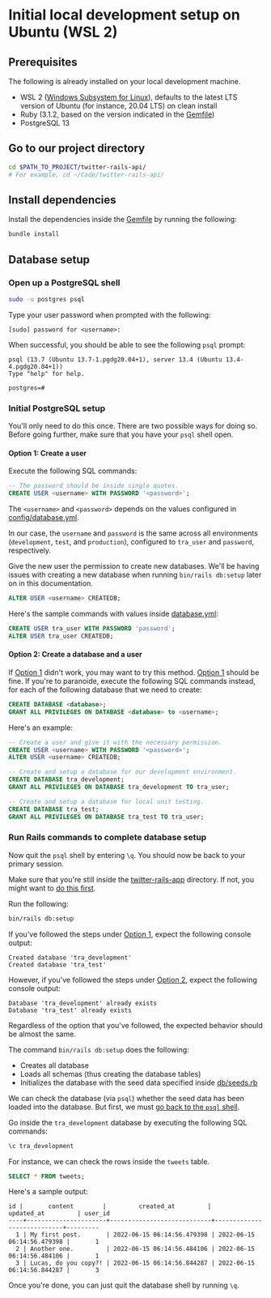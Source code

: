 # Initial local development setup on Ubuntu (WSL 2)



## Prerequisites

The following is already installed on your local development machine.

- WSL 2 ([Windows Subsystem for Linux][1]), defaults to the latest LTS version
    of Ubuntu (for instance, 20.04 LTS) on clean install
- Ruby (3.1.2, based on the version indicated in the [Gemfile][4])
- PostgreSQL 13



## Go to our project directory

```bash
cd $PATH_TO_PROJECT/twitter-rails-api/
# For example, cd ~/Code/twitter-rails-api/
```



## Install dependencies

Install the dependencies inside the [Gemfile][4] by running the following:

```bash
bundle install
```



## Database setup


### Open up a PostgreSQL shell

```bash
sudo -u postgres psql
```

Type your user password when prompted with the following:

```
[sudo] password for <username>:
```

When successful, you should be able to see the following `psql` prompt:

```
psql (13.7 (Ubuntu 13.7-1.pgdg20.04+1), server 13.4 (Ubuntu 13.4-4.pgdg20.04+1))
Type "help" for help.

postgres=#
```


### Initial PostgreSQL setup

You'll only need to do this once. There are two possible ways for doing so.
Before going further, make sure that you have your `psql` shell open.

#### Option 1: Create a user

Execute the following SQL commands:

```sql
-- The password should be inside single quotes.
CREATE USER <username> WITH PASSWORD '<password>';
```

The `<username>` and `<password>` depends on the values configured in
[config/database.yml][3].

In our case, the `username` and `password` is the same across all environments
(`development`, `test`, and `production`), configured to `tra_user` and
`password`, respectively.

Give the new user the permission to create new databases. We'll be having issues
with creating a new database when running `bin/rails db:setup` later on in this
documentation.

```sql
ALTER USER <username> CREATEDB;
```

Here's the sample commands with values inside [database.yml][3]:

```sql
CREATE USER tra_user WITH PASSWORD 'password';
ALTER USER tra_user CREATEDB;
```

#### Option 2: Create a database and a user

If [Option 1][2] didn't work, you may want to try this method. [Option 1][2]
should be fine. If you're to paranoide, execute the following SQL commands
instead, for each of the following database that we need to create:

```sql
CREATE DATABASE <database>;
GRANT ALL PRIVILEGES ON DATABASE <database> to <username>;
```

Here's an example:

```sql
-- Create a user and give it with the necessary permission.
CREATE USER <username> WITH PASSWORD '<password>';
ALTER USER <username> CREATEDB;

-- Create and setup a database for our development environment.
CREATE DATABASE tra_development;
GRANT ALL PRIVILEGES ON DATABASE tra_development TO tra_user;

-- Create and setup a database for local unit testing.
CREATE DATABASE tra_test;
GRANT ALL PRIVILEGES ON DATABASE tra_test TO tra_user;
```


### Run Rails commands to complete database setup

Now quit the `psql` shell by entering `\q`. You should now be back to your
primary session.

Make sure that you're still inside the [twitter-rails-app][5] directory. If not,
you might want to [do this first][6].

Run the following:

```bash
bin/rails db:setup
```

If you've followed the steps under [Option 1][2], expect the following console
output:

```
Created database 'tra_development'
Created database 'tra_test'
```

However, if you've followed the steps under [Option 2][7], expect the following
console output:

```
Database 'tra_development' already exists
Database 'tra_test' already exists
```

Regardless of the option that you've followed, the expected behavior should be
almost the same.

The command `bin/rails db:setup` does the following:

- Creates all database
- Loads all schemas (thus creating the database tables)
- Initializes the database with the seed data specified inside [db/seeds.rb][8]

We can check the database (via `psql`) whether the seed data has been loaded
into the database. But first, we must [go back to the `psql` shell][9].

Go inside the `tra_development` database by executing the following SQL
commands:

```sql
\c tra_development
```

For instance, we can check the rows inside the `tweets` table.

```sql
SELECT * FROM tweets;
```

Here's a sample output:

```
id |       content        |         created_at         |         updated_at         | user_id
----+----------------------+----------------------------+----------------------------+---------
  1 | My first post.       | 2022-06-15 06:14:56.479398 | 2022-06-15 06:14:56.479398 |       1
  2 | Another one.         | 2022-06-15 06:14:56.484106 | 2022-06-15 06:14:56.484106 |       1
  3 | Lucas, do you copy?! | 2022-06-15 06:14:56.844287 | 2022-06-15 06:14:56.844287 |       3
```

Once you're done, you can just quit the database shell by running `\q`.



<!-- References -->

[1]: https://docs.microsoft.com/en-us/windows/wsl/
[2]: #option-1-create-a-user
[3]: /config/database.yml
[4]: /Gemfile
[5]: /
[6]: #go-to-our-project-directory
[7]: #option-2-create-a-database-and-a-user
[8]: /db/seeds.rb
[9]: #open-up-a-postgresql-shell
